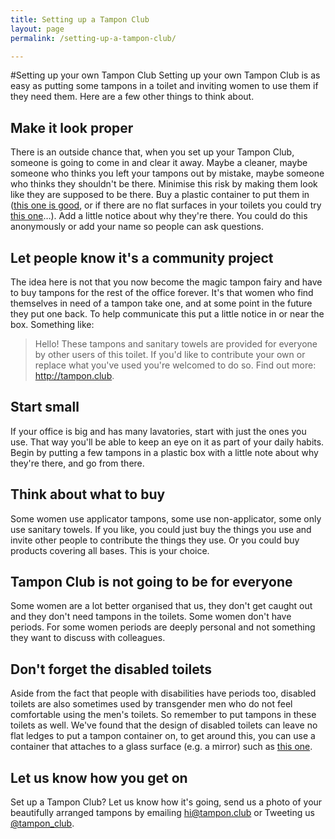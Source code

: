 ```yaml
---
title: Setting up a Tampon Club
layout: page
permalink: /setting-up-a-tampon-club/

---
```


#Setting up your own Tampon Club
Setting up your own Tampon Club is as easy as putting some tampons in a toilet and inviting women to use them if they need them. Here are a few other things to think about.

## Make it look proper
There is an outside chance that, when you set up your Tampon Club, someone is going to come in and clear it away. Maybe a cleaner, maybe someone who thinks you left your tampons out by mistake, maybe someone who thinks they shouldn't be there. Minimise this risk by making them look like they are supposed to be there. Buy a plastic container to put them in ([this one is good](http://www.muji.eu/pages/online.asp?Sec=17&Sub=80&PID=1667), or if there are no flat surfaces in your toilets you could try [this one](http://www.amazon.co.uk/gp/product/B0014XQC90?psc=1&redirect=true&ref_=oh_aui_detailpage_o00_s00)&hellip;). Add a little notice about why they're there. You could do this anonymously or add your name so people can ask questions.

## Let people know it's a community project
The idea here is not that you now become the magic tampon fairy and have to buy tampons for the rest of the office forever. It's that women who find themselves in need of a tampon take one, and at some point in the future they put one back. To help communicate this put a little notice in or near the box. Something like:

> Hello! These tampons and sanitary towels are provided for everyone by other users of this toilet. If you'd like to contribute your own or replace what you've used you're welcomed to do so. Find out more: http://tampon.club.

## Start small
If your office is big and has many lavatories, start with just the ones you use. That way you'll be able to keep an eye on it as part of your daily habits. Begin by putting a few tampons in a plastic box with a little note about why they're there, and go from there.

## Think about what to buy
Some women use applicator tampons, some use non-applicator, some only use sanitary towels. If you like, you could just buy the things you use and invite other people to contribute the things they use. Or you could buy products covering all bases. This is your choice.

## Tampon Club is not going to be for everyone
Some women are a lot better organised that us, they don't get caught out and they don't need tampons in the toilets. Some women don't have periods. For some women periods are deeply personal and not something they want to discuss with colleagues.

## Don't forget the disabled toilets
Aside from the fact that people with disabilities have periods too, disabled toilets are also sometimes used by transgender men who do not feel comfortable using the men's toilets. So remember to put tampons in these toilets as well. We've found that the design of disabled toilets can leave no flat ledges to put a tampon container on, to get around this, you can use a container that attaches to a glass surface (e.g. a mirror) such as [this one](http://www.amazon.co.uk/gp/product/B0014XQC90?psc=1&redirect=true&ref_=oh_aui_detailpage_o00_s00). 

## Let us know how you get on
Set up a Tampon Club? Let us know how it's going, send us a photo of your beautifully arranged tampons by emailing <a href='mailto:hi@tampon.club'>hi@tampon.club<a/> or Tweeting us [@tampon_club](http://twitter.com/tampon_club).